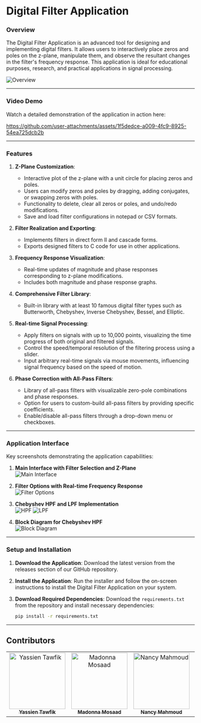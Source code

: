 
# Digital Filter Application

### **Overview**
The Digital Filter Application is an advanced tool for designing and implementing digital filters. It allows users to interactively place zeros and poles on the z-plane, manipulate them, and observe the resultant changes in the filter's frequency response. This application is ideal for educational purposes, research, and practical applications in signal processing.

![Overview](https://github.com/user-attachments/assets/d2611c72-3b8d-4661-a156-95f2d52faa55)

---

### **Video Demo**
Watch a detailed demonstration of the application in action here:

https://github.com/user-attachments/assets/1f5dedce-a009-4fc9-8925-54ea725dcb2b

---

### **Features**

1. **Z-Plane Customization**:
   - Interactive plot of the z-plane with a unit circle for placing zeros and poles.
   - Users can modify zeros and poles by dragging, adding conjugates, or swapping zeros with poles.
   - Functionality to delete, clear all zeros or poles, and undo/redo modifications.
   - Save and load filter configurations in notepad or CSV formats.

2. **Filter Realization and Exporting**:
   - Implements filters in direct form II and cascade forms.
   - Exports designed filters to C code for use in other applications.

3. **Frequency Response Visualization**:
   - Real-time updates of magnitude and phase responses corresponding to z-plane modifications.
   - Includes both magnitude and phase response graphs.

4. **Comprehensive Filter Library**:
   - Built-in library with at least 10 famous digital filter types such as Butterworth, Chebyshev, Inverse Chebyshev, Bessel, and Elliptic.

5. **Real-time Signal Processing**:
   - Apply filters on signals with up to 10,000 points, visualizing the time progress of both original and filtered signals.
   - Control the speed/temporal resolution of the filtering process using a slider.
   - Input arbitrary real-time signals via mouse movements, influencing signal frequency based on the speed of motion.

6. **Phase Correction with All-Pass Filters**:
   - Library of all-pass filters with visualizable zero-pole combinations and phase responses.
   - Option for users to custom-build all-pass filters by providing specific coefficients.
   - Enable/disable all-pass filters through a drop-down menu or checkboxes.

---

### **Application Interface**
Key screenshots demonstrating the application capabilities:

1. **Main Interface with Filter Selection and Z-Plane**  
   ![Main Interface](https://github.com/user-attachments/assets/80a5685c-ef8d-40f2-aaf2-0752b7b30a76)

2. **Filter Options with Real-time Frequency Response**  
   ![Filter Options](https://github.com/user-attachments/assets/0f57ccb0-f991-4f02-9ba9-a3d6b3882599)

3. **Chebyshev HPF and LPF Implementation**  
   ![HPF](https://github.com/user-attachments/assets/09a53c25-018e-4f94-a72a-2fcd53a44650)
   ![LPF](https://github.com/user-attachments/assets/f02eae57-bf8f-427e-bdec-4371e82e9eaa)

4. **Block Diagram for Chebyshev HPF**  
   ![Block Diagram](https://github.com/user-attachments/assets/7233c779-018b-4d3c-bf9e-9db72c1894c4)

---

### **Setup and Installation**
1. **Download the Application**:
   Download the latest version from the releases section of our GitHub repository.

2. **Install the Application**:
   Run the installer and follow the on-screen instructions to install the Digital Filter Application on your system.

3. **Download Required Dependencies**:
   Download the `requirements.txt` from the repository and install necessary dependencies:
   ```bash
   pip install -r requirements.txt

---

## Contributors
<div>
<table align="center">
  <tr>
        <td align="center">
      <a href="https://github.com/YassienTawfikk" target="_blank">
        <img src="https://avatars.githubusercontent.com/u/126521373?v=4" width="150px;" alt="Yassien Tawfik"/>
        <br />
        <sub><b>Yassien Tawfik</b></sub>
      </a>
    </td>
    <td align="center">
      <a href="https://github.com/madonna-mosaad" target="_blank">
        <img src="https://avatars.githubusercontent.com/u/127048836?v=4" width="150px;" alt="Madonna Mosaad"/>
        <br />
        <sub><b>Madonna Mosaad</b></sub>
      </a>
    </td>
        <td align="center">
      <a href="https://github.com/nancymahmoud1" target="_blank">
        <img src="https://avatars.githubusercontent.com/u/125357872?v=4" width="150px;" alt="Nancy Mahmoud"/>
        <br />
        <sub><b>Nancy Mahmoud</b></sub>
      </a>
    </td>
    </td>
        <td align="center">
      <a href="https://github.com/yousseftaha167" target="_blank">
        <img src="https://avatars.githubusercontent.com/u/128304243?v=4" width="150px;" alt="Youssef Taha"/>
        <br />
        <sub><b>Youssef Taha</b></sub>
      </a>
    </td>    
  </tr>
</table>
</div>
